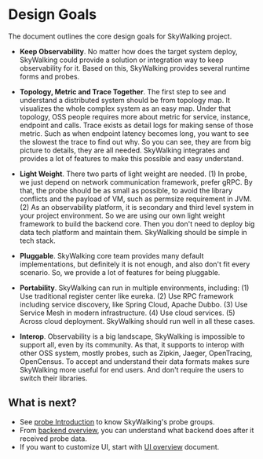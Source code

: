 # Design Goals

The document outlines the core design goals for SkyWalking project.

- **Keep Observability**. No matter how does the target system deploy, SkyWalking could provide a solution or
  integration way to keep observability for it. Based on this, SkyWalking provides several runtime forms and probes.

- **Topology, Metric and Trace Together**. The first step to see and understand a distributed system should be from
  topology map. It visualizes the whole complex system as an easy map. Under that topology, OSS people requires more
  about metric for service, instance, endpoint and calls. Trace exists as detail logs for making sense of those metric.
  Such as when endpoint latency becomes long, you want to see the slowest the trace to find out why. So you can see,
  they are from big picture to details, they are all needed. SkyWalking integrates and provides a lot of features to
  make this possible and easy understand.

- **Light Weight**. There two parts of light weight are needed. (1) In probe, we just depend on network communication
  framework, prefer gRPC. By that, the probe should be as small as possible, to avoid the library conflicts and the
  payload of VM, such as permsize requirement in JVM.
  (2) As an observability platform, it is secondary and third level system in your project environment. So we are using
  our own light weight framework to build the backend core. Then you don't need to deploy big data tech platform and
  maintain them. SkyWalking should be simple in tech stack.

- **Pluggable**. SkyWalking core team provides many default implementations, but definitely it is not enough, and also
  don't fit every scenario. So, we provide a lot of features for being pluggable.

- **Portability**. SkyWalking can run in multiple environments, including:
  (1) Use traditional register center like eureka.
  (2) Use RPC framework including service discovery, like Spring Cloud, Apache Dubbo.
  (3) Use Service Mesh in modern infrastructure.
  (4) Use cloud services.
  (5) Across cloud deployment. SkyWalking should run well in all these cases.

- **Interop**. Observability is a big landscape, SkyWalking is impossible to support all, even by its community. As
  that, it supports to interop with other OSS system, mostly probes, such as Zipkin, Jaeger, OpenTracing, OpenCensus. To
  accept and understand their data formats makes sure SkyWalking more useful for end users. And don't require the users
  to switch their libraries.

## What is next?

- See [probe Introduction](probe-introduction.md) to know SkyWalking's probe groups.
- From [backend overview](backend-overview.md), you can understand what backend does after it received probe data.
- If you want to customize UI, start with [UI overview](ui-overview.md) document. 